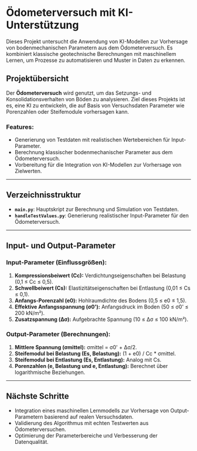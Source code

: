 
# Ödometerversuch mit KI-Unterstützung

Dieses Projekt untersucht die Anwendung von KI-Modellen zur Vorhersage von bodenmechanischen Parametern aus dem Ödometerversuch. Es kombiniert klassische geotechnische Berechnungen mit maschinellem Lernen, um Prozesse zu automatisieren und Muster in Daten zu erkennen.

## Projektübersicht
Der **Ödometerversuch** wird genutzt, um das Setzungs- und Konsolidationsverhalten von Böden zu analysieren. Ziel dieses Projekts ist es, eine KI zu entwickeln, die auf Basis von Versuchsdaten Parameter wie Porenzahlen oder Steifemodule vorhersagen kann.

### Features:
- Generierung von Testdaten mit realistischen Wertebereichen für Input-Parameter.
- Berechnung klassischer bodenmechanischer Parameter aus dem Ödometerversuch.
- Vorbereitung für die Integration von KI-Modellen zur Vorhersage von Zielwerten.

---

## Verzeichnisstruktur
- **`main.py`**: Hauptskript zur Berechnung und Simulation von Testdaten.
- **`handleTestValues.py`**: Generierung realistischer Input-Parameter für den Ödometerversuch.

---

## Input- und Output-Parameter

### Input-Parameter (Einflussgrößen):
1. **Kompressionsbeiwert (Cc):** Verdichtungseigenschaften bei Belastung (0,1 ≤ Cc ≤ 0,5).
2. **Schwellbeiwert (Cs):** Elastizitätseigenschaften bei Entlastung (0,01 ≤ Cs ≤ 0,1).
3. **Anfangs-Porenzahl (e0):** Hohlraumdichte des Bodens (0,5 ≤ e0 ≤ 1,5).
4. **Effektive Anfangsspannung (σ0'):** Anfangsdruck im Boden (50 ≤ σ0' ≤ 200 kN/m²).
5. **Zusatzspannung (Δσ):** Aufgebrachte Spannung (10 ≤ Δσ ≤ 100 kN/m²).

### Output-Parameter (Berechnungen):
1. **Mittlere Spannung (σmittel):** σmittel = σ0' + Δσ/2.
2. **Steifemodul bei Belastung (Es, Belastung):** (1 + e0) / Cc * σmittel.
3. **Steifemodul bei Entlastung (Es, Entlastung):** Analog mit Cs.
4. **Porenzahlen (e, Belastung und e, Entlastung):** Berechnet über logarithmische Beziehungen.


---

## Nächste Schritte
- Integration eines maschinellen Lernmodells zur Vorhersage von Output-Parametern basierend auf realen Versuchsdaten.
- Validierung des Algorithmus mit echten Testwerten aus Ödometerversuchen.
- Optimierung der Parameterbereiche und Verbesserung der Datenqualität.
